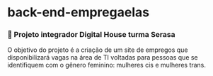 # back-end-empregaelas

### 🚀 Projeto integrador Digital House turma Serasa

O objetivo do projeto é a criação de um site de empregos que disponibilizará vagas na área de TI voltadas para pessoas que se identifiquem com o gênero feminino: mulheres cis e mulheres trans.
